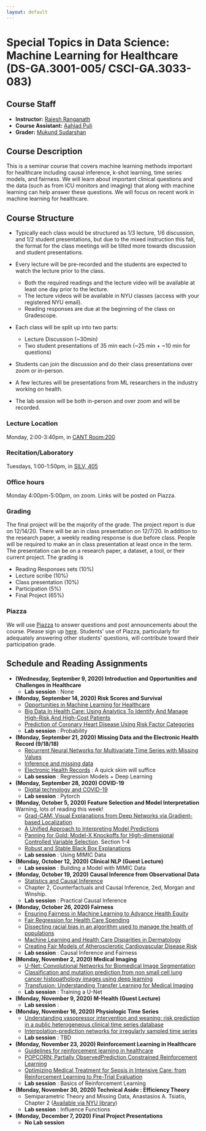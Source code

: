 ```yaml
---
layout: default
---
```


# Special Topics in Data Science: Machine Learning for Healthcare (DS-GA.3001-005/ CSCI-GA.3033-083)

## Course Staff
* __Instructor:__ [Rajesh Ranganath](https://cims.nyu.edu/~rajeshr/)
* __Course Assistant:__  [Aahlad Puli](https://aahladmanas.github.io/)
* __Grader:__ [Mukund Sudarshan](https://cs.nyu.edu/~sudarshan/)

## Course Description
This is a seminar course that covers machine learning methods important for healthcare including causal inference, k-shot learning, time series models, and fairness. We will learn about important clinical questions and the data (such as from ICU monitors and imaging) that along with machine learning can help answer these questions. We will focus on recent work in machine learning for healthcare.

## Course Structure

* Typically each class would be structured as 1/3 lecture, 1/6 discussion, and 1/2 student presentations, but due to the mixed instruction this fall, the format for the class meetings will be tilted more towards discussion and student presentations.

* Every lecture will be pre-recorded and the students are expected to watch the lecture prior to the class.
	+ Both the required readings and the lecture video will be available at least one day prior to the lecture.
	+ The lecture videos will be available in NYU classes (access with your registered NYU email).
	+ Reading responses are due at the beginning of the class on Gradescope.

* Each class will be split up into two parts:
	+ Lecture Discussion (\~30min)
	+ Two student presentations of 35 min each (\~25 min + \~10 min for questions)
* Students can join the discussion and do their class presentations over zoom or in-person.
* A few lectures will be presentations from ML researchers in the industry working on health.
* The lab session will be both in-person and over zoom and will be recorded.

### Lecture Location
Monday, 2:00-3:40pm, in [CANT Room:200](https://www.nyu.edu/students/student-information-and-resources/registration-records-and-graduation/registration/classroom-locations.html)

### Recitation/Laboratory
Tuesdays, 1:00-1:50pm, in [SILV, 405](https://library.nyu.edu/services/campus-media/classrooms/silv-405/)

### Office hours
Monday 4:00pm-5:00pm, on zoom. Links will be posted on Piazza.

### Grading
The final project will be the majority of the grade. 
The project report is due on 12/14/20. There will be an
in class presentation on 12/7/20.
In addition to the research paper, a weekly reading response
is due before class. People will be required to make an in class
presentation at least once in the term. The presentation 
can be on a research paper, a dataset, a tool, or their 
current project. The grading is
  +  Reading Responses sets (10%)  
  +  Lecture scribe (10%)
  +  Class presentation (10%)
  +  Participation (5%)
  +  Final Project (65%)

### Piazza 
We will use [Piazza](http://piazza.com/nyu/fall2020/dsga3001005/) to answer questions and post announcements about the course. Please sign up [here](http://piazza.com/nyu/fall2020/dsga3001005). Students' use of Piazza, particularly for adequately answering other students' questions, will contribute toward their participation grade.

## Schedule and Reading Assignments

* __(Wednesday, September 9, 2020) Introduction and Opportunities and Challenges in Healthcare__  
	+  __Lab session__ : None
* __(Monday, September 14, 2020) Risk Scores and Survival__  
	+ [Opportunities in Machine Learning for Healthcare](https://arxiv.org/pdf/1806.00388.pdf)
	+ [Big Data In Health Care: Using Analytics To Identify And Manage High-Risk And High-Cost Patients](https://www.healthaffairs.org/doi/full/10.1377/hlthaff.2014.0041)
	+ [Prediction of Coronary Heart Disease Using Risk Factor Categories](https://www.ahajournals.org/doi/full/10.1161/01.cir.97.18.1837)
	+ __Lab session__ :  Probability
* __(Monday, September 21, 2020) Missing Data and the Electronic Health Record (9/18/18)__  
	+ [Recurrent Neural Networks for Multivariate Time Series with Missing Values](https://arxiv.org/pdf/1606.01865.pdf)
	+ [Inference and missing data](https://academic.oup.com/biomet/article-abstract/63/3/581/270932)
	+ [Electronic Health Records](http://discovery.ucl.ac.uk/1598/1/A22.pdf) : A quick skim will suffice
	+ __Lab session__ :  Regression Models + Deep Learning
* __(Monday, September 28, 2020) COVID-19__  
	+ [Digital technology and COVID-19](https://www.nature.com/articles/s41591-020-0824-5)
	+ __Lab session__ :  Pytorch
* __(Monday, October 5, 2020) Feature Selection and Model Interpretation__  Warning, lots of reading this week!
	+ [Grad-CAM: Visual Explanations from Deep Networks via Gradient-based Localization](https://arxiv.org/abs/1610.02391)
	+ [A Unified Approach to Interpreting Model Predictions](https://arxiv.org/pdf/1705.07874.pdf)
	+ [Panning for Gold: Model-X Knockoffs for High-dimensional Controlled Variable Selection](https://arxiv.org/pdf/1610.02351.pdf). Section 1-4
	+ [Robust and Stable Black Box Explanations](https://proceedings.icml.cc/static/paper_files/icml/2020/5945-Paper.pdf)
	+ __Lab session__ :  Using MIMIC Data
* __(Monday, October 12, 2020) Clinical NLP (Guest Lecture)__  
	+ __Lab session__ : Building a Model with MIMIC Data
* __(Monday, October 19, 2020)  Causal Inference from Observational Data__  
	+ [Statistics and Causal Inference](https://www.jstor.org/stable/2289064)
	+ Chapter 2, Counterfactuals and Causal Inference, 2ed, Morgan and Winship.
	+ __Lab session__ :  Practical Causal Inference
* __(Monday, October 26, 2020) Fairness__  
 	+ [Ensuring Fairness in Machine Learning to Advance Health Equity](https://www.acpjournals.org/doi/10.7326/M18-1990)
 	+ [Fair Regression for Health Care Spending](https://arxiv.org/pdf/1901.10566.pdf)
	+ [Dissecting racial bias in an algorithm used to manage the health of populations](https://science.sciencemag.org/content/366/6464/447)
	+ [Machine Learning and Health Care Disparities in Dermatology](https://jamanetwork.com/journals/jamadermatology/article-abstract/2688587)
	+ [Creating Fair Models of Atherosclerotic Cardiovascular Disease Risk](https://dl.acm.org/doi/10.1145/3306618.3314278)
	+ __Lab session__ :  Causal Inference and Fairness
* __(Monday, November 2, 2020) Medical Imaging__  
	+ [U-Net: Convolutional Networks for Biomedical Image Segmentation](https://arxiv.org/pdf/1505.04597.pdf)
	+ [Classification and mutation prediction from non small cell lung cancer histopathology images using deep learning](https://www.nature.com/articles/s41591-018-0177-5) 
	+ [Transfusion: Understanding Transfer Learning for Medical Imaging](https://papers.nips.cc/paper/8596-transfusion-understanding-transfer-learning-for-medical-imaging.pdf)
	+ __Lab session__ :  Training a U-Net
* __(Monday, November 9, 2020) M-Health (Guest Lecture)__  
	+ __Lab session__ :  
* __(Monday, November 16, 2020) Physiologic Time Series__  
	+ [Understanding vasopressor intervention and weaning: risk prediction in a public heterogeneous clinical time series database ](https://academic.oup.com/jamia/article/24/3/488/2907906)
	+ [Interpolation-prediction networks for irregularly sampled time series](https://arxiv.org/pdf/1909.07782.pdf)
	+ __Lab session__ :  TBD
* __(Monday, November 23, 2020) Reinforcement Learning in Healthcare__  
	+ [Guidelines for reinforcement learning in healthcare](https://www.nature.com/articles/s41591-018-0310-5)
	+ [POPCORN: Partially ObservedPrediction Constrained Reinforcement Learning](https://arxiv.org/pdf/2001.04032.pdf)
	+ [Optimizing Medical Treatment for Sepsis in Intensive Care: from Reinforcement Learning to Pre-Trial Evaluation](https://arxiv.org/abs/2003.06474)
	+ __Lab session__ :  Basics of Reinforcement Learning
* __(Monday, November 30, 2020) Technical Aside : Efficiency Theory__  
	+ Semiparametric Theory and Missing Data, Anastasios A. Tsiatis, Chapter 2 ([Available via NYU library](https://link-springer-com.proxy.library.nyu.edu/book/10.1007%2F0-387-37345-4))
	+ __Lab session__ :  Influence Functions
* __(Monday, December 7, 2020) Final Project Presentations__  
	+ __No Lab session__
